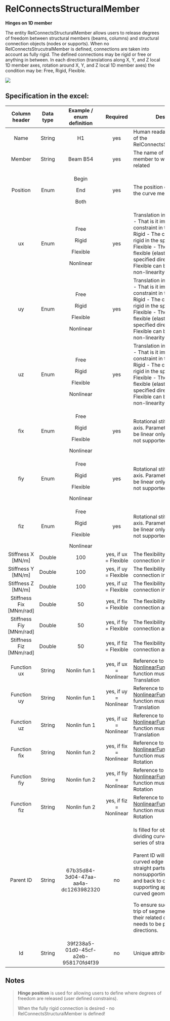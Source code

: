 # RelConnectsStructuralMember

**Hinges on 1D member**

The entity RelConnectsStructuralMember allows users to release degrees of freedom between structural members (beams, columns) and structural connection objects (nodes or supports). When no RelConnectsStrucutralMember is defined, connections are taken into account as fully rigid. The defined connections may be rigid or free or anything in between. In each direction (translations along X, Y, and Z local 1D member axes, rotation around X, Y, and Z local 1D member axes) the condition may be: Free, Rigid, Flexible.

![](../.gitbook/assets/22\_relconnectsstructuralmember.png)

## Specification in the excel:

| Column header| Data type | Example / enum definition | Required | Description |
| :---------------------------: | :--------------: | :--------------------------------------------------: | :--------------------: | ---------------------------------------------------------------------------------------------------------------------------------------------------------------------------------------------------------------------------------------------------------------------------------------------------------------------------------------------------------------------------------------------------------------------- |
|              Name             |      String      |                          H1                          |           yes          | Human readable unique name of the RelConnectsStrucutralMember                                                                                                                                                                                                                                                                                                                                                          |
|             Member            |      String      |                       Beam B54                       |           yes          | The name of the curve member to which is hinge related                                                                                                                                                                                                                                                                                                                                                                 |
|            Position           |       Enum       |    <p>Begin</p><p></p><p>End</p><p></p><p>Both</p>   |           yes          | The position of the hinge on the curve member. \*see notes                                                                                                                                                                                                                                                                                                                                                             |
|               ux              |       Enum       | <p>Free</p><p></p><p>Rigid</p><p></p><p>Flexible</p>Nonlinear |           yes          | Translation in X direction. Free - That is it imposes no constraint in the direction. Rigid - The connection in fully rigid in the specified direction. Flexible - The connection is flexible (elastic) in the specified direction. Parameter Flexible can be linear only, non-linearity is not supported.                                                                                                             |
|               uy              |       Enum       | <p>Free</p><p></p><p>Rigid</p><p></p><p>Flexible</p>Nonlinear |           yes          | Translation in Y direction. Free - That is it imposes no constraint in the direction. Rigid - The connection in fully rigid in the specified direction. Flexible - The connection is flexible (elastic) in the specified direction. Parameter Flexible can be linear only, non-linearity is not supported.                                                                                                             |
|               uz              |       Enum       | <p>Free</p><p></p><p>Rigid</p><p></p><p>Flexible</p>Nonlinear |           yes          | Translation in Z direction. Free - That is it imposes no constraint in the direction. Rigid - The connection in fully rigid in the specified direction. Flexible - The connection is flexible (elastic) in the specified direction. Parameter Flexible can be linear only, non-linearity is not supported.                                                                                                             |
|              fix              |       Enum       | <p>Free</p><p></p><p>Rigid</p><p></p><p>Flexible</p>Nonlinear |           yes          | Rotational stiffness around X axis. Parameter Flexible can be linear only, non-linearity is not supported.                                                                                                                                                                                                                                                                                                             |
|              fiy              |       Enum       | <p>Free</p><p></p><p>Rigid</p><p></p><p>Flexible</p>Nonlinear |           yes          | Rotational stiffness around Y axis. Parameter Flexible can be linear only, non-linearity is not supported.                                                                                                                                                                                                                                                                                                             |
|              fiz              |       Enum       | <p>Free</p><p></p><p>Rigid</p><p></p><p>Flexible</p>Nonlinear |           yes          | Rotational stiffness around Z axis. Parameter Flexible can be linear only, non-linearity is not supported.                                                                                                                                                                                                                                                                                                             |
|      Stiffness X \[MN/m]      |      Double      |                          100                         |  yes, if ux = Flexible | The flexibility of the connection in X direction                                                                                                                                                                                                                                                                                                                                                                       |
|      Stiffness Y \[MN/m]      |      Double      |                          100                         |  yes, if uy = Flexible | The flexibility of the connection in Y direction                                                                                                                                                                                                                                                                                                                                                                       |
|      Stiffness Z \[MN/m]      |      Double      |                          100                         |  yes, if uz = Flexible | The flexibility of the connection in Z direction                                                                                                                                                                                                                                                                                                                                                                       |
|    Stiffness Fix \[MNm/rad]   |      Double      |                          50                          | yes, if fix = Flexible | The flexibility in rotation of the connection around local X axis                                                                                                                                                                                                                                                                                                                                                      |
|    Stiffness Fiy \[MNm/rad]   |      Double      |                          50                          | yes, if fiy = Flexible | The flexibility in rotation of the connection around local Y axis                                                                                                                                                                                                                                                                                                                                                      |
|    Stiffness Fiz \[MNm/rad]   |      Double      |                          50                          | yes, if fiz = Flexible | The flexibility in rotation of the connection around local Z axis                                                                                                                                                                                                                                                                                                                                                      |
| Function ux | String | Nonlin fun 1 | yes, if ux = Nonlinear | Reference to object [NonlinearFunction](../supports-and-hinges/nonlinearfunction.md). Nonlinear function must be of type Translation |
| Function uy | String | Nonlin fun 1 | yes, if uy = Nonlinear | Reference to object [NonlinearFunction](../supports-and-hinges/nonlinearfunction.md). Nonlinear function must be of type Translation |
| Function uz | String | Nonlin fun 1 | yes, if uz = Nonlinear | Reference to object [NonlinearFunction](../supports-and-hinges/nonlinearfunction.md). Nonlinear function must be of type Translation |
| Function fix | String | Nonlin fun 2 | yes, if fix = Nonlinear | Reference to object [NonlinearFunction](../supports-and-hinges/nonlinearfunction.md). Nonlinear function must be of type Rotation |
| Function fiy | String | Nonlin fun 2 | yes, if fiy = Nonlinear | Reference to object [NonlinearFunction](../supports-and-hinges/nonlinearfunction.md). Nonlinear function must be of type Rotation |
| Function fiz | String | Nonlin fun 2 | yes, if fiz = Nonlinear | Reference to object [NonlinearFunction](../supports-and-hinges/nonlinearfunction.md). Nonlinear function must be of type Rotation |
|           Parent ID           |      String      |         67b35d84-3d04-47aa-aa4a-dc1263982320         |           no           | <p>Is filled for objects created be dividing curved geometry to series of straight line objects.<br><br>Parent ID will ensure that curved edge is imported as straight parts to nonsupporting application, and back to original supporting application as curved geometry.</p><p>To ensure successful round trip of segmented objects and their related objects, Parent ID needs to be present in both directions.</p> |
|               Id              |      String      |         39f238a5-01d0-45cf-a2eb-958170fd4f39         |           no           | Unique attribute designation                                                                                                                                                                                                                                                                                                                                                                                           |

## Notes

>**Hinge position** is used for allowing users to define where degrees of freedom are released (user defined constrains).
>
>When the fully rigid connection is desired - no RelConnectsStructuralMember is defined!
